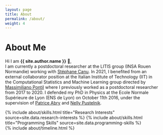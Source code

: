 ```yaml
---
layout: page
title: About
permalink: /about/
weight: 4
---
```


# **About Me**

Hi I am **{{ site.author.name }}** :wave:,<br>
I am currently a postdoctoral researcher at the LITIS group (INSA Rouen Normandie) working with <a href="http://asi.insa-rouen.fr/enseignants/~scanu/" target="_blank">Stéphane Canu</a>. In 2021, I benefited from an external collaborator position at the Italian Institute of Technology (IIT) in the Computational Statistics and Machine Learning group directed by <a href="https://www.iit.it/it/people/massimiliano-pontil" target="_blank">Massimiliano Pontil</a> where I previously worked as a postdoctoral researcher from 2017 to 2020. I defended my PhD in Physics at the Ecole Normale Supérieure de Lyon (ENS de Lyon) on October 11th 2016, under the supervision of <a href="http://perso.ens-lyon.fr/patrice.abry/" target="_blank">Patrice Abry</a> and <a href="http://perso.ens-lyon.fr/nelly.pustelnik/" target="_blank">Nelly Pustelnik</a>.

<div class="row">
{% include about/skills.html title="Research Interests" source=site.data.research-interests %}
{% include about/skills.html title="Programming Skills" source=site.data.programming-skills %}
</div>

<div class="row">
{% include about/timeline.html %}
</div>
